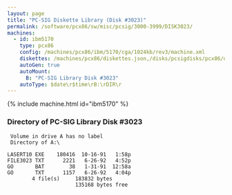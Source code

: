 ```yaml
---
layout: page
title: "PC-SIG Diskette Library (Disk #3023)"
permalink: /software/pcx86/sw/misc/pcsig/3000-3999/DISK3023/
machines:
  - id: ibm5170
    type: pcx86
    config: /machines/pcx86/ibm/5170/cga/1024kb/rev3/machine.xml
    diskettes: /machines/pcx86/diskettes.json,/disks/pcsigdisks/pcx86/diskettes.json
    autoGen: true
    autoMount:
      B: "PC-SIG Library Disk #3023"
    autoType: $date\r$time\rB:\rDIR\r
---
```


{% include machine.html id="ibm5170" %}

### Directory of PC-SIG Library Disk #3023

     Volume in drive A has no label
     Directory of A:\

    LASERT10 EXE    180416  10-16-91   1:58p
    FILE3023 TXT      2221   6-26-92   4:52p
    GO       BAT        38   1-31-91  12:58a
    GO       TXT      1157   6-26-92   4:04p
            4 file(s)     183832 bytes
                          135168 bytes free
